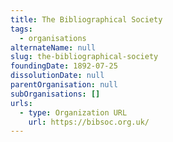 ```yaml
---
title: The Bibliographical Society
tags:
  - organisations
alternateName: null
slug: the-bibliographical-society
foundingDate: 1892-07-25
dissolutionDate: null
parentOrganisation: null
subOrganisations: []
urls:
  - type: Organization URL
    url: https://bibsoc.org.uk/
---
```

